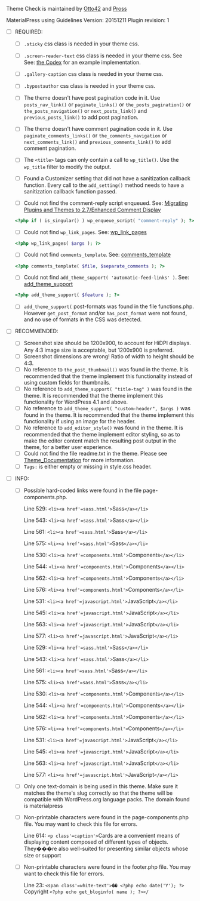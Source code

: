 
Theme Check is maintained by [Otto42](https://profiles.wordpress.org/otto42/) and [Pross](https://profiles.wordpress.org/pross/)

MaterialPress using Guidelines Version: 20151211 Plugin revision: 1

- [ ] REQUIRED:
	- [ ] ```.sticky``` css class is needed in your theme css.

	- [ ] ```.screen-reader-text``` css class is needed in your theme css. See See: [the Codex](http://codex.wordpress.org/CSS#WordPress_Generated_Classes) for an example implementation.

	- [ ] ```.gallery-caption``` css class is needed in your theme css.

	- [ ] ```.bypostauthor``` css class is needed in your theme css.

	- [ ] The theme doesn't have post pagination code in it. Use ```posts_nav_link()``` or ```paginate_links()``` or ```the_posts_pagination()``` or ```the_posts_navigation()``` or ```next_posts_link()``` and ```previous_posts_link()``` to add post pagination.

	- [ ] The theme doesn't have comment pagination code in it. Use ```paginate_comments_links()``` or ```the_comments_navigation``` or ```next_comments_link()``` and ```previous_comments_link()``` to add comment pagination.

	- [ ] The ```<title>``` tags can only contain a call to ```wp_title()```. Use the ```wp_title``` filter to modify the output.

	- [ ] Found a Customizer setting that did not have a sanitization callback function. Every call to the ```add_setting()``` method needs to have a sanitization callback function passed.

	- [ ] Could not find the comment-reply script enqueued. See:
	[Migrating Plugins and Themes to 2.7/Enhanced Comment Display](https://codex.wordpress.org/Migrating_Plugins_and_Themes_to_2.7/Enhanced_Comment_Display)

	```php
  	<?php if ( is_singular() ) wp_enqueue_script( "comment-reply" ); ?>
  ```

	- [ ] Could not find ```wp_link_pages```. See: [wp_link_pages](https://codex.wordpress.org/Function_Reference/wp_link_pages)

	```php
  <?php wp_link_pages( $args ); ?>
  ```

	- [ ] Could not find ```comments_template```. See: [comments_template](https://codex.wordpress.org/Template_Tags/comments_template)

	```php
  <?php comments_template( $file, $separate_comments ); ?>
  ```

	- [ ] Could not find ```add_theme_support( 'automatic-feed-links' )```. See: [add_theme_support](https://codex.wordpress.org/Function_Reference/add_theme_support)

	```php
  <?php add_theme_support( $feature ); ?>
  ```

	- [ ] ```add_theme_support(``` post-formats was found in the file functions.php. However ```get_post_format``` and/or ```has_post_format``` were not found, and no use of formats in the CSS was detected.

- [ ] RECOMMENDED:
	- [ ] Screenshot size should be 1200x900, to account for HiDPI displays. Any 4:3 image size is acceptable, but 1200x900 is preferred.
	- [ ] Screenshot dimensions are wrong! Ratio of width to height should be 4:3.
	- [ ] No reference to ```the_post_thumbnail()``` was found in the theme. It is recommended that the theme implement this functionality instead of using custom fields for thumbnails.
	- [ ] No reference to ```add_theme_support( "title-tag" )``` was found in the theme. It is recommended that the theme implement this functionality for WordPress 4.1 and above.
	- [ ] No reference to ```add_theme_support( "custom-header", $args )``` was found in the theme. It is recommended that the theme implement this functionality if using an image for the header.
	- [ ] No reference to ```add_editor_style()``` was found in the theme. It is recommended that the theme implement editor styling, so as to make the editor content match the resulting post output in the theme, for a better user experience.
	- [ ] Could not find the file readme.txt in the theme. Please see [Theme_Documentation](https://codex.wordpress.org/Theme_Review#Theme_Documentation) for more information.
	- [ ] ```Tags:``` is either empty or missing in style.css header.

- [ ] INFO:
	- [ ] Possible hard-coded links were found in the file page-components.php.

		Line 529: ```<li><a href'=sass.html'>```Sass```</a></li>```

		Line 543: ```<li><a href'=sass.html'>```Sass```</a></li>```

		Line 561: ```<li><a href'=sass.html'>```Sass```</a></li>```

		Line 575: ```<li><a href'=sass.html'>```Sass```</a></li>```

		Line 530: ```<li><a href'=components.html'>```Components```</a></li>```

		Line 544: ```<li><a href'=components.html'>```Components```</a></li>```

		Line 562: ```<li><a href'=components.html'>```Components```</a></li>```

		Line 576: ```<li><a href'=components.html'>```Components```</a></li>```

		Line 531: ```<li><a href'=javascript.html'>```JavaScript```</a></li>```

		Line 545: ```<li><a href'=javascript.html'>```JavaScript```</a></li>```

		Line 563: ```<li><a href'=javascript.html'>```JavaScript```</a></li>```

		Line 577: ```<li><a href'=javascript.html'>```JavaScript```</a></li>```

		Line 529: ```<li><a href'=sass.html'>```Sass```</a></li>```

		Line 543: ```<li><a href'=sass.html'>```Sass```</a></li>```

		Line 561: ```<li><a href'=sass.html'>```Sass```</a></li>```

		Line 575: ```<li><a href'=sass.html'>```Sass```</a></li>```

		Line 530: ```<li><a href'=components.html'>```Components```</a></li>```

		Line 544: ```<li><a href'=components.html'>```Components```</a></li>```

		Line 562: ```<li><a href'=components.html'>```Components```</a></li>```

		Line 576: ```<li><a href'=components.html'>```Components```</a></li>```

		Line 531: ```<li><a href'=javascript.html'>```JavaScript```</a></li>```

		Line 545: ```<li><a href'=javascript.html'>```JavaScript```</a></li>```

		Line 563: ```<li><a href'=javascript.html'>```JavaScript```</a></li>```

		Line 577: ```<li><a href'=javascript.html'>```JavaScript```</a></li>```

	- [ ] Only one text-domain is being used in this theme. Make sure it matches the theme's slug correctly so that the theme will be compatible with WordPress.org language packs. The domain found is materialpress

	- [ ] Non-printable characters were found in the page-components.php file. You may want to check this file for errors.

		Line 614: ```<p class'=caption'>```Cards are a convenient means of displaying content composed of different types of objects. They���re also well-suited for presenting similar objects whose size or support

	- [ ] Non-printable characters were found in the footer.php file. You may want to check this file for errors.

		Line 23: ```<span class'=white-text'>�� <?php echo date('Y'); ?>``` Copyright ```<?php echo get_bloginfo( name ); ?></```
